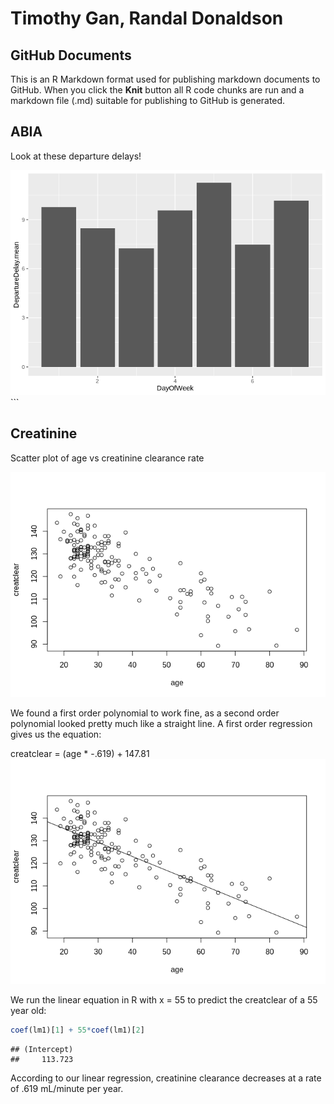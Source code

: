 Timothy Gan, Randal Donaldson
================

## GitHub Documents

This is an R Markdown format used for publishing markdown documents to
GitHub. When you click the **Knit** button all R code chunks are run and
a markdown file (.md) suitable for publishing to GitHub is generated.

## ABIA

Look at these departure delays\!

![](Exercise1_files/figure-gfm/ABIA-1.png)<!-- --> \`\`\`

## Creatinine

Scatter plot of age vs creatinine clearance rate

![](Exercise1_files/figure-gfm/creatinine1-1.png)<!-- -->

We found a first order polynomial to work fine, as a second order
polynomial looked pretty much like a straight line. A first order
regression gives us the equation:

creatclear = (age \* -.619) + 147.81
![](Exercise1_files/figure-gfm/creatinine2-1.png)<!-- -->

We run the linear equation in R with x = 55 to predict the creatclear of
a 55 year old:

``` r
coef(lm1)[1] + 55*coef(lm1)[2]
```

    ## (Intercept) 
    ##     113.723

According to our linear regression, creatinine clearance decreases at a
rate of .619 mL/minute per year.
